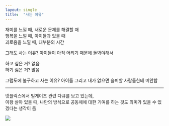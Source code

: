 ```yaml
---
layout: single
title:  "사는 이유"
---
```


재미를 느낄 때, 새로운 문제를 해결할 때   
행복을 느낄 때, 아이들과 있을 때   
괴로움을 느낄 때, 대부분의 시간   
   
그래도 사는 이유? 아이들이 아직 어리기 때문에 돌봐야해서   
   
하고 싶은 거? 없음    
하기 싫은 거? 많음   
  
그럼도에 불구하고 사는 이유? 아이들 그리고 내가 없으면 슬퍼할 사람들한테 미안함

* * * 

넷플릭스에서 빌게이츠 관련 다큐를 보고 있는데,   
이왕 살아 있을 때, 나만의 방식으로 공동체에 대한 기여를 하는 것도 의미가 있을 수 있겠다는 생각이 듬   

<img src="https://shasha8202.github.io/_posts/youngbillgates.PNG">
